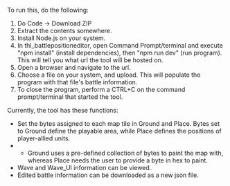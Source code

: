 To run this, do the following:

1. Do Code -> Download ZIP
2. Extract the contents somewhere.
3. Install Node.js on your system.
4. In thl_battlepositioneditor, open Command Prompt/terminal and execute "npm install" (install dependencies), then "npm run dev" (run program). This will tell you what url the tool will be hosted on.
5. Open a browser and navigate to the url.
6. Choose a file on your system, and upload. This will populate the program with that file's battle information.
7. To close the program, perform a CTRL+C on the command prompt/terminal that started the tool.



Currently, the tool has these functions:
* Set the bytes assigned to each map tile in Ground and Place. Bytes set to Ground define the playable area, while Place defines the positions of player-allied units.
* * Ground uses a pre-defined collection of bytes to paint the map with, whereas Place needs the user to provide a byte in hex to paint.
* Wave and Wave_UI information can be viewed.
* Edited battle information can be downloaded as a new json file.
